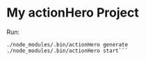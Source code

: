 # My actionHero Project
Run:  
```npm install actionHero  
./node_modules/.bin/actionHero generate  
./node_modules/.bin/actionHero start```
